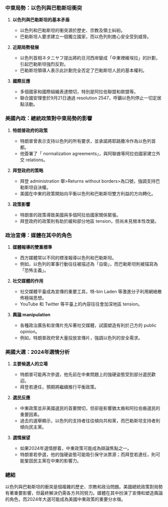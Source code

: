 ### 中東局勢：以色列與巴勒斯坦衝突

1. **以色列與巴勒斯坦的基本矛盾**
   - 以色列和巴勒斯坦的衝突源於歷史、宗教及領土糾紛。
   - 巴勒斯坦人要求建立一個獨立國家，而以色列則擔心安全受到威脅。

2. **近期局勢發展**
   - 以色列首相ネタニヤフ提出將約旦河西岸變成「中東裡維埃拉」的計劃，引起巴勒斯坦強烈反對。
   - 巴勒斯坦領導人表示此計劃完全否定了巴勒斯坦人民的基本權利。

3. **國際反應**
   - 多個國家和國際組織表達關切，特別是阿拉伯聯盟和歐盟等。
   - 聯合國安理會於9月21日通過 resolution 2547，呼籲以色列停止一切定居點活動。

### 美國內政：總統政策對中東局勢的影響

1. **特朗普政府的政策**
   - 特朗普曾表示支持以色列的所有要求，並承諾將耶路撒冷作為以色列首都。
   - 他簽署了「 normalization agreements」，與阿聯酋等阿拉伯國家建立外交 relations。

2. **拜登政府的策略**
   - 拜登 administration 舉>Returns without borders>為口號，強調支持巴勒斯坦自決權。
   - 美國在中東的政策開始向平衡以色列和巴勒斯坦雙方利益的方向轉化。

3. **政策影響**
   - 特朗普的政策導致美國與多個阿拉伯國家關係緊張。
   - 拜登政府的政策則有助於緩和部分地區 tension，但尚未見根本性改變。

### 政治宣傳：媒體在其中的角色

1. **媒體報導的雙重標準**
   - 西方媒體常以不同的標淮報導以色列和巴勒斯坦。
   - 例如，以色列的軍事行動往往被描述為「自衛」，而巴勒斯坦則被描寫為「恐怖主義」。

2. **社交媒體的作用**
   - 社交媒體平臺成為宣傳的重要工具，特-bin Laden 等激進分子利用網絡散佈極端思想。
   - YouTube 和 Twitter 等平臺上的內容往往會加深地區 tension。

3. **輿論 manipulation**
   - 各種政治廣告和宣傳片充斥著社交媒體，試圖塑造有利於己方的 public opinion。
   - 例如，特朗普政府曾大量投放宣傳片，強調以色列的安全需求。

### 美國大選：2024年選情分析

1. **主要候選人的立場**
   - 特朗普可能再次參選，他先前在中東問題上的強硬姿態受到部分選民歡迎。
   - 拜登若連任，預期將繼續推行平衡政策。

2. **選民反應**
   - 中東政策並非美國選民的首要關切，但卻是影響猶太裔和阿拉伯裔選民的重要因素。
   - 過去的選舉顯示，以色列的支持者往往傾向共和黨，而巴勒斯坦支持者則傾向民主黨。

3. **選情展望**
   - 如果2024年選情膠着，中東政策可能成為辯論焦點之一。
   - 特朗普若參選，他的強硬姿態可能吸引保守派票源；而拜登若連任，則可能鞏固民主黨在中東的影響力。

### 總結

以色列與巴勒斯坦的衝突是個複雜的歷史、宗教和政治問題。美國總統政策對局勢有著重要影響，但最終解決仍需各方共同努力。媒體在其中扮演了宣傳和塑造輿論的角色，而2024年大選可能成為美國中東政策的重要分水嶺。